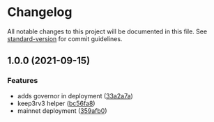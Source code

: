# Changelog

All notable changes to this project will be documented in this file. See [standard-version](https://github.com/conventional-changelog/standard-version) for commit guidelines.

## 1.0.0 (2021-09-15)


### Features

* adds governor in deployment ([33a2a7a](https://github.com/b0dhidharma/keep3r-v1/commit/33a2a7a8c75a6991e92ed16da8d86ddc6ec02996))
* keep3rv3 helper ([bc56fa8](https://github.com/b0dhidharma/keep3r-v1/commit/bc56fa8d54e6051f75b1e77dbf1a5915af7fbbc7))
* mainnet deployment ([359afb0](https://github.com/b0dhidharma/keep3r-v1/commit/359afb081f0de79f97c3480fe964d75f95292750))
